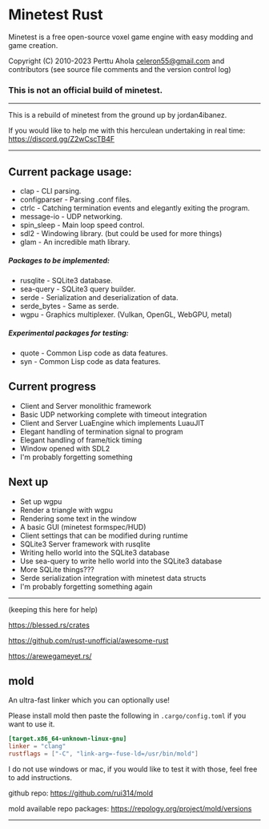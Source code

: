 # Minetest Rust
Minetest is a free open-source voxel game engine with easy modding and game creation.

Copyright (C) 2010-2023 Perttu Ahola celeron55@gmail.com and contributors (see source file comments and the version control log)

### **This is not an official build of minetest.**

-----

This is a rebuild of minetest from the ground up by jordan4ibanez.

If you would like to help me with this herculean undertaking in real time:
https://discord.gg/Z2wCscTB4F

-----

## Current package usage:
- clap - CLI parsing.
- configparser - Parsing .conf files.
- ctrlc - Catching termination events and elegantly exiting the program.
- message-io - UDP networking.
- spin_sleep - Main loop speed control.
- sdl2 - Windowing library. (but could be used for more things)
- glam - An incredible math library.

##### Packages to be implemented:
- rusqlite - SQLite3 database.
- sea-query - SQLite3 query builder.
- serde - Serialization and deserialization of data.
- serde_bytes - Same as serde.
- wgpu - Graphics multiplexer. (Vulkan, OpenGL, WebGPU, metal)

##### Experimental packages for testing:
- quote - Common Lisp code as data features.
- syn - Common Lisp code as data features.

## Current progress

- Client and Server monolithic framework
- Basic UDP networking complete with timeout integration
- Client and Server LuaEngine which implements LuauJIT
- Elegant handling of termination signal to program
- Elegant handling of frame/tick timing
- Window opened with SDL2
- I'm probably forgetting something

## Next up
- Set up wgpu
- Render a triangle with wgpu 
- Rendering some text in the window
- A basic GUI (minetest formspec/HUD)
- Client settings that can be modified during runtime
- SQLite3 Server framework with rusqlite
- Writing hello world into the SQLite3 database
- Use sea-query to write hello world into the SQLite3 database
- More SQLite things???
- Serde serialization integration with minetest data structs
- I'm probably forgetting something again

-----

(keeping this here for help)

https://blessed.rs/crates

https://github.com/rust-unofficial/awesome-rust

https://arewegameyet.rs/

## mold
An ultra-fast linker which you can optionally use!

Please install mold then paste the following in `.cargo/config.toml` if you want to use it.
```toml
[target.x86_64-unknown-linux-gnu]
linker = "clang"
rustflags = ["-C", "link-arg=-fuse-ld=/usr/bin/mold"]
```

I do not use windows or mac, if you would like to test it with those, feel free to add instructions.

github repo: https://github.com/rui314/mold

mold available repo packages: https://repology.org/project/mold/versions

-----
